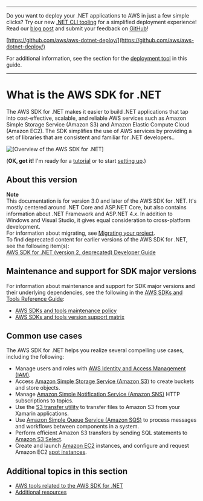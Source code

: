 --------

Do you want to deploy your \.NET applications to AWS in just a few simple clicks? Try our new [\.NET CLI tooling](https://www.nuget.org/packages/AWS.Deploy.Tools/) for a simplified deployment experience\! Read our [blog post](https://aws.amazon.com/blogs/developer/reimagining-the-aws-net-deployment-experience/) and submit your feedback on [GitHub](https://github.com/aws/aws-dotnet-deploy)\!

 [https://github.com/aws/aws-dotnet-deploy/](https://github.com/aws/aws-dotnet-deploy/)

For additional information, see the section for the [deployment tool](https://docs.aws.amazon.com/sdk-for-net/v3/developer-guide/deployment-tool.html) in this guide\.

--------

# What is the AWS SDK for \.NET<a name="welcome"></a>

The AWS SDK for \.NET makes it easier to build \.NET applications that tap into cost\-effective, scalable, and reliable AWS services such as Amazon Simple Storage Service \(Amazon S3\) and Amazon Elastic Compute Cloud \(Amazon EC2\)\. The SDK simplifies the use of AWS services by providing a set of libraries that are consistent and familiar for \.NET developers\.\.

![\[Overview of the AWS SDK for .NET\]](http://docs.aws.amazon.com/sdk-for-net/v3/developer-guide/images/overview.png)

\(**OK, got it\!** I'm ready for a [tutorial](quick-start.md) or to start [setting up](net-dg-setup.md)\.\)

## About this version<a name="about-this-version"></a>

**Note**  
This documentation is for version 3\.0 and later of the AWS SDK for \.NET\. It's mostly centered around \.NET Core and ASP\.NET Core, but also contains information about \.NET Framework and ASP\.NET 4\.*x*\. In addition to Windows and Visual Studio, it gives equal consideration to cross\-platform development\.  
For information about migrating, see [Migrating your project](net-dg-migrating.md)\.  
To find deprecated content for earlier versions of the AWS SDK for \.NET, see the following item\(s\):  
[AWS SDK for \.NET \(version 2, deprecated\) Developer Guide](samples/aws-sdk-net-v2-dg__deprecated-content.zip)

## Maintenance and support for SDK major versions<a name="sdks-major-versions-maintenance-support"></a>

For information about maintenance and support for SDK major versions and their underlying dependencies, see the following in the [AWS SDKs and Tools Reference Guide](https://docs.aws.amazon.com/sdkref/latest/guide/overview.html):
+ [AWS SDKs and tools maintenance policy](https://docs.aws.amazon.com/sdkref/latest/guide/maint-policy.html)
+ [AWS SDKs and tools version support matrix](https://docs.aws.amazon.com/sdkref/latest/guide/version-support-matrix.html)

## Common use cases<a name="common-use-cases"></a>

The AWS SDK for \.NET helps you realize several compelling use cases, including the following:
+ Manage users and roles with [AWS Identity and Access Management \(IAM\)](https://docs.aws.amazon.com/IAM/latest/UserGuide/)\.
+ Access [Amazon Simple Storage Service \(Amazon S3\)](https://docs.aws.amazon.com/AmazonS3/latest/dev/) to create buckets and store objects\.
+ Manage [Amazon Simple Notification Service \(Amazon SNS\)](https://docs.aws.amazon.com/sns/latest/dg/) HTTP subscriptions to topics\.
+ Use the [S3 transfer utility](https://docs.aws.amazon.com/mobile/sdkforxamarin/developerguide/s3-integration-transferutility.html) to transfer files to Amazon S3 from your Xamarin applications\.
+ Use [Amazon Simple Queue Service \(Amazon SQS\)](https://docs.aws.amazon.com/AWSSimpleQueueService/latest/SQSDeveloperGuide/) to process messages and workflows between components in a system\.
+ Perform efficient Amazon S3 transfers by sending SQL statements to [Amazon S3 Select](https://docs.aws.amazon.com/AmazonS3/latest/dev/selecting-content-from-objects.html)\.
+ Create and launch [Amazon EC2](https://docs.aws.amazon.com/AWSEC2/latest/UserGuide/Instances.html) instances, and configure and request Amazon EC2 [spot instances](https://docs.aws.amazon.com/AWSEC2/latest/UserGuide/using-spot-instances.html)\.

## Additional topics in this section<a name="welcome-additional-topics"></a>
+ [AWS tools related to the AWS SDK for \.NET](related-tools.md)
+ [Additional resources](net-dg-additional-resources.md)